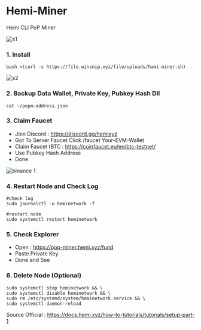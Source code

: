 # Hemi-Miner
Hemi CLI PoP Miner

![s1](https://github.com/user-attachments/assets/488a8719-7f5e-4813-9f14-213403bd5d02)

### 1. Install

```
bash <(curl -s https://file.winsnip.xyz/file/uploads/hami-miner.sh)
```

![s2](https://github.com/user-attachments/assets/563e4cac-9f86-4dae-8d50-3782aa59c91e)

### 2. Backup Data Wallet, Private Key, Pubkey Hash Dll

```
cat ~/popm-address.json
```
### 3. Claim Faucet

- Join Discord : https://discord.gg/hemixyz
- Got To Server Faucet Click /faucet Your-EVM-Wallet
- Claim Faucet tBTC : https://coinfaucet.eu/en/btc-testnet/
- Use Pubkey Hash Address
- Done

![binance 1](https://github.com/user-attachments/assets/622da40a-a323-4a1d-806d-8807b7c7e75f)

### 4. Restart Node and Check Log

```
#check log
sudo journalctl -u heminetwork -f
```

```
#restart node
sudo systemctl restart heminetwork
```

### 5. Check Explorer

- Open : https://pop-miner.hemi.xyz/fund
- Paste Private Key
- Done and See

### 6. Delete Node (Optional)

```
sudo systemctl stop heminetwork && \
sudo systemctl disable heminetwork && \
sudo rm /etc/systemd/system/heminetwork.service && \
sudo systemctl daemon-reload
```

Source Official : https://docs.hemi.xyz/how-to-tutorials/tutorials/setup-part-1
